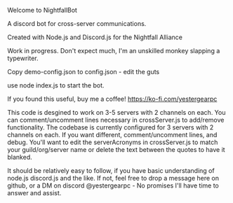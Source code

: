 Welcome to NightfallBot

A discord bot for cross-server communications.

Created with Node.js and Discord.js for the Nightfall Alliance

Work in progress.  Don't expect much, I'm an unskilled monkey slapping a typewriter.

Copy demo-config.json to config.json - edit the guts

use node index.js to start the bot.

If you found this useful, buy me a coffee!  https://ko-fi.com/yestergearpc


This code is desgined to work on 3-5 servers with 2 channels on each.  You can comment/uncomment lines necessary in crossServer.js to add/remove functionality.  The codebase is currently configured for 3 servers with 2 channels on each. If you want different, comment/uncomment lines, and debug. You'll want to edit the serverAcronyms in crossServer.js to match your guild/org/server name or delete the text between the quotes to have it blanked.

It should be relatively easy to follow, if you have basic understanding of node.js discord.js and the like.  If not, feel free to drop a message here on github, or a DM on discord @yestergearpc  -  No promises I'll have time to answer and assist.
